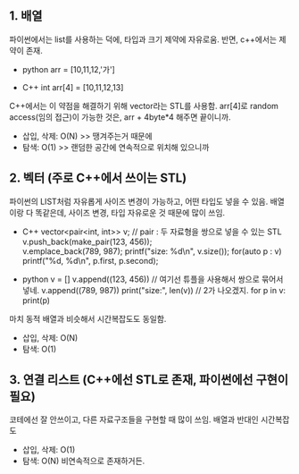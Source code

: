 ## 1. 배열

파이썬에서는 list를 사용하는 덕에, 타입과 크기 제약에 자유로움.
반면, c++에서는 제약이 존재.

* python
arr = [10,11,12,'가']

* C++
int arr[4] = [10,11,12,13]

C++에서는 이 약점을 해결하기 위해 vector라는 STL를 사용함.
arr[4]로 random access(임의 접근)이 가능한 것은, arr + 4byte*4 해주면 끝이니까.

* 삽입, 삭제: O(N)  >> 땡겨주는거 때문에
* 탐색: O(1)  >>  랜덤한 공간에 연속적으로 위치해 있으니까

## 2. 벡터 (주로 C++에서 쓰이는 STL)

파이썬의 LIST처럼 자유롭게 사이즈 변경이 가능하고, 어떤 타입도 넣을 수 있음.
배열이랑 다 똑같은데, 사이즈 변경, 타입 자유로운 것 때문에 많이 쓰임.

* C++
vector<pair<int, int>> v;           // pair : 두 자료형을 쌍으로 넣을 수 있는 STL
v.push_back(make_pair(123, 456));  
v.emplace_back(789, 987);
printf("size: %d\n", v.size());
for(auto p : v)
   printf("%d, %d\n", p.first, p.second);
   
* python
v = []
v.append((123, 456))    // 여기선 튜플을 사용해서 쌍으로 묶어서 넣네. 
v.append((789, 987))
print("size:", len(v))  // 2가 나오겠지.
for p in v:
   print(p)

마치 동적 배열과 비슷해서 시간복잡도도 동일함.

* 삽입, 삭제: O(N)
* 탐색: O(1)

## 3. 연결 리스트 (C++에선 STL로 존재, 파이썬에선 구현이 필요)

코테에선 잘 안쓰이고, 다른 자료구조들을 구현할 때 많이 쓰임.
배열과 반대인 시간복잡도 

* 삽입, 삭제: O(1)
* 탐색: O(N)    비연속적으로 존재하거든.
